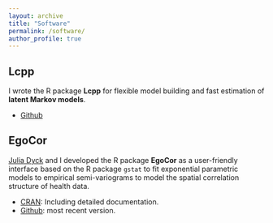 ```yaml
---
layout: archive
title: "Software"
permalink: /software/
author_profile: true
---
```


## Lcpp 
I wrote the R package **Lcpp** for flexible model building and fast estimation of **latent Markov models**.

* <a href = "https://github.com/janoleko/Lcpp" target = "_blank">Github</a>

## EgoCor
<a href = "https://www.uni-bielefeld.de/fakultaeten/wirtschaftswissenschaften/lehrbereiche/stats/team/julia-dyck-(m.sc.)/" target="_blank">Julia Dyck</a> and I developed the R package **EgoCor** as a user-friendly interface based on the R package `gstat` to fit exponential parametric models to empirical semi-variograms to model the spatial correlation structure of health data.

* <a href = "https://cran.r-project.org/web/packages/EgoCor/index.html" target="_blank">CRAN</a>: Including detailed documentation.
* <a href = "" target = "_blank">Github</a>: most recent version.
